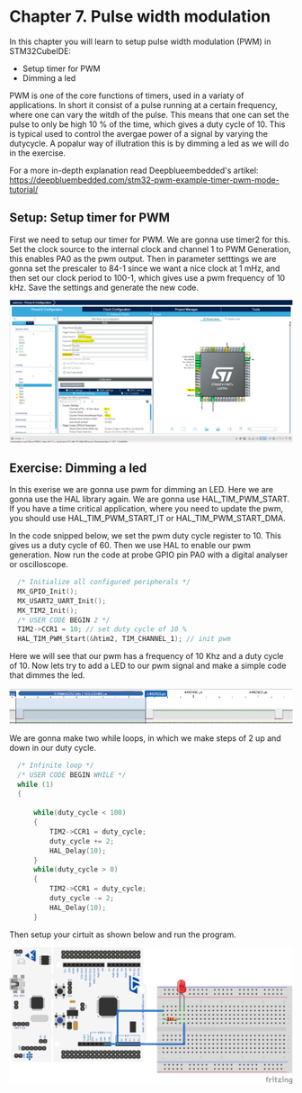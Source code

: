# Chapter 7. Pulse width modulation
In this chapter you will learn to setup pulse width modulation (PWM) in STM32CubeIDE:

- Setup timer for PWM
- Dimming a led

PWM is one of the core functions of timers, used in a variaty of applications. In short it consist of a pulse running at a certain frequency, where one can vary the witdh of the pulse. This means that one can set the pulse to only be high 10 % of the time, which gives a duty cycle of 10. This is typical used to control the avergae power of a signal by varying the dutycycle. A popalur way of illutration this is by dimming a led as we will do in the exercise. 

For a more in-depth explanation read Deepblueembedded's artikel: https://deepbluembedded.com/stm32-pwm-example-timer-pwm-mode-tutorial/

## Setup: Setup timer for PWM

First we need to setup our timer for PWM. We are gonna use timer2 for this. Set the clock source to the internal clock and channel 1 to PWM Generation, this enables PA0 as the pwm output. Then in parameter setttings we are gonna set the prescaler to 84-1 since we want a nice clock at 1 mHz, and then set our clock period to 100-1, which gives use a pwm frequency of 10 kHz. Save the settings and generate the new code.

<p align="center">
    <img src = "setup_pwm_timer.png", width="800">
</p>


## Exercise: Dimming a led

In this exerise we are gonna use pwm for dimming an LED. Here we are gonna use the HAL library again. We are gonna use HAL_TIM_PWM_START. If you have a time critical application, where you need to update the pwm, you should use HAL_TIM_PWM_START_IT or HAL_TIM_PWM_START_DMA.

In the code snipped below, we set the pwm duty cycle register to 10. This gives us a duty cycle of 60. Then we use HAL to enable our pwm generation. Now run the code at probe GPIO pin PA0 with a digital analyser or oscilloscope.  
```c
  /* Initialize all configured peripherals */
  MX_GPIO_Init();
  MX_USART2_UART_Init();
  MX_TIM2_Init();
  /* USER CODE BEGIN 2 */
  TIM2->CCR1 = 10; // set duty cycle of 10 %
  HAL_TIM_PWM_Start(&htim2, TIM_CHANNEL_1); // init pwm
```
Here we will see that our pwm has a frequency of 10 Khz and a duty cycle of 10. Now lets try to add a LED to our pwm signal and make a simple code that dimmes the led.

<p align="center">
    <img src = "10kHz_10dc.png", width="800">
</p>

We are gonna make two while loops, in which we make steps of 2 up and down in our duty cycle.

```c
  /* Infinite loop */
  /* USER CODE BEGIN WHILE */
  while (1)
  {

      while(duty_cycle < 100)
      {
          TIM2->CCR1 = duty_cycle;
          duty_cycle += 2;
          HAL_Delay(10);
      }
      while(duty_cycle > 0)
      {
          TIM2->CCR1 = duty_cycle;
          duty_cycle -= 2;
          HAL_Delay(10);
      }

```

Then setup your cirtuit as shown below and run the program.

<p align="center">
    <img src = "pwm_led_bb.png", width="800">
</p>
